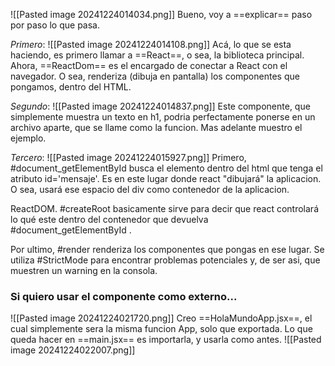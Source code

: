 ![[Pasted image 20241224014034.png]]
Bueno, voy a ==explicar== paso por paso lo que pasa.

*Primero*:
![[Pasted image 20241224014108.png]]
Acá, lo que se esta haciendo, es primero llamar a ==React==, o sea, la biblioteca principal.
Ahora, ==ReactDom== es el encargado de conectar a React con el navegador. O sea, renderiza (dibuja en pantalla) los componentes que pongamos, dentro del HTML.

*Segundo*:
![[Pasted image 20241224014837.png]]
Este componente, que simplemente muestra un texto en h1, podria perfectamente ponerse en un archivo aparte, que se llame como la funcion. Mas adelante muestro el ejemplo.

*Tercero*:
![[Pasted image 20241224015927.png]]
Primero, #document_getElementById busca el elemento dentro del html que tenga el atributo id='mensaje'. Es en este lugar donde react "dibujará" la aplicacion. O sea, usará ese espacio del div como contenedor de la aplicacion.

ReactDOM. #createRoot basicamente sirve para decir que react controlará lo qué este dentro del contenedor que devuelva #document_getElementById .

Por ultimo, #render renderiza los componentes que pongas en ese lugar. Se utiliza #StrictMode para encontrar problemas potenciales y, de ser asi, que muestren un warning en la consola. 

### Si quiero usar el componente como externo...

![[Pasted image 20241224021720.png]]
Creo ==HolaMundoApp.jsx==, el cual simplemente sera la misma funcion App, solo que exportada. Lo que queda hacer en ==main.jsx== es importarla, y usarla como antes.
![[Pasted image 20241224022007.png]]